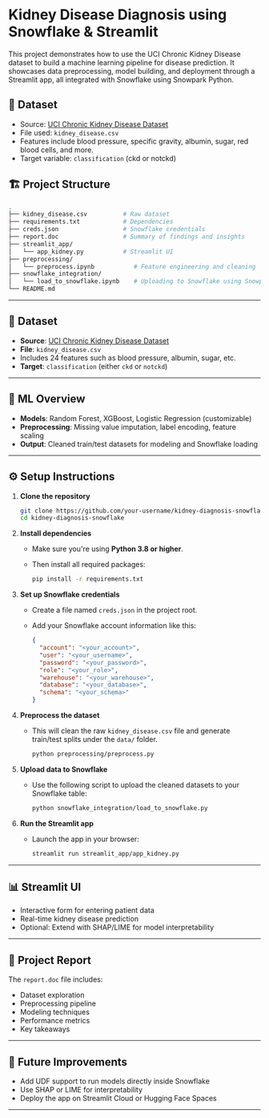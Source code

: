 # Kidney Disease Diagnosis using Snowflake & Streamlit

This project demonstrates how to use the UCI Chronic Kidney Disease dataset to build a machine learning pipeline for disease prediction. It showcases data preprocessing, model building, and deployment through a Streamlit app, all integrated with Snowflake using Snowpark Python.

## 💾 Dataset

- Source: [UCI Chronic Kidney Disease Dataset](https://archive.ics.uci.edu/dataset/336/chronic+kidney+disease)
- File used: `kidney_disease.csv`
- Features include blood pressure, specific gravity, albumin, sugar, red blood cells, and more.
- Target variable: `classification` (ckd or notckd)

## 🏗️ Project Structure

```bash
.
├── kidney_disease.csv          # Raw dataset
├── requirements.txt            # Dependencies
├── creds.json                  # Snowflake credentials
├── report.doc                  # Summary of findings and insights
├── streamlit_app/
│   └── app_kidney.py           # Streamlit UI
├── preprocessing/
│   └── preprocess.ipynb           # Feature engineering and cleaning
├── snowflake_integration/
│   └── load_to_snowflake.ipynb    # Uploading to Snowflake using Snowpark
└── README.md
```

---

## 💾 Dataset

- **Source**: [UCI Chronic Kidney Disease Dataset](https://archive.ics.uci.edu/dataset/336/chronic+kidney+disease)
- **File**: `kidney_disease.csv`
- Includes 24 features such as blood pressure, albumin, sugar, etc.
- **Target**: `classification` (either `ckd` or `notckd`)

---

## 🧠 ML Overview

- **Models**: Random Forest, XGBoost, Logistic Regression (customizable)
- **Preprocessing**: Missing value imputation, label encoding, feature scaling
- **Output**: Cleaned train/test datasets for modeling and Snowflake loading

---

## ⚙️ Setup Instructions

1. **Clone the repository**

   ```bash
   git clone https://github.com/your-username/kidney-diagnosis-snowflake.git
   cd kidney-diagnosis-snowflake
   ```

2. **Install dependencies**

   - Make sure you're using **Python 3.8 or higher**.
   - Then install all required packages:

     ```bash
     pip install -r requirements.txt
     ```

3. **Set up Snowflake credentials**

   - Create a file named `creds.json` in the project root.
   - Add your Snowflake account information like this:

     ```json
     {
       "account": "<your_account>",
       "user": "<your_username>",
       "password": "<your_password>",
       "role": "<your_role>",
       "warehouse": "<your_warehouse>",
       "database": "<your_database>",
       "schema": "<your_schema>"
     }
     ```

4. **Preprocess the dataset**

   - This will clean the raw `kidney_disease.csv` file and generate train/test splits under the `data/` folder.

     ```bash
     python preprocessing/preprocess.py
     ```

5. **Upload data to Snowflake**

   - Use the following script to upload the cleaned datasets to your Snowflake table:

     ```bash
     python snowflake_integration/load_to_snowflake.py
     ```

6. **Run the Streamlit app**

   - Launch the app in your browser:

     ```bash
     streamlit run streamlit_app/app_kidney.py
     ```

---

## 📊 Streamlit UI

- Interactive form for entering patient data
- Real-time kidney disease prediction
- Optional: Extend with SHAP/LIME for model interpretability

---

## 📄 Project Report

The `report.doc` file includes:
- Dataset exploration
- Preprocessing pipeline
- Modeling techniques
- Performance metrics
- Key takeaways

---

## 🚀 Future Improvements

- Add UDF support to run models directly inside Snowflake
- Use SHAP or LIME for interpretability
- Deploy the app on Streamlit Cloud or Hugging Face Spaces

---
